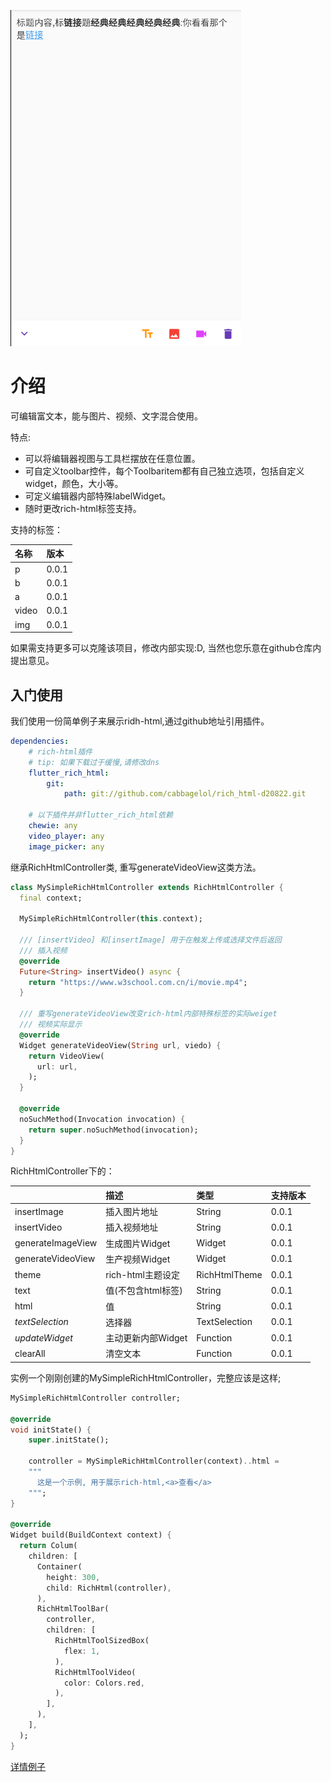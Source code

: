 ![01.png](./public/images/01.png)<!-- @IGNORE PREVIOUS: link -->

# 介绍

可编辑富文本，能与图片、视频、文字混合使用。

特点:
- 可以将编辑器视图与工具栏摆放在任意位置。
- 可自定义toolbar控件，每个Toolbaritem都有自己独立选项，包括自定义widget，颜色，大小等。
- 可定义编辑器内部特殊labelWidget。
- 随时更改rich-html标签支持。

支持的标签：

| 名称  | 版本   |
|:------|:------|
| p     | 0.0.1 |
| b     | 0.0.1 |
| a     | 0.0.1 |
| video | 0.0.1 |
| img   | 0.0.1 |

如果需支持更多可以克隆该项目，修改内部实现:D, 当然也您乐意在github仓库内提出意见。

## 入门使用

我们使用一份简单例子来展示ridh-html,通过github地址引用插件。

```pubspec.yaml
dependencies:
    # rich-html插件
    # tip: 如果下载过于缓慢,请修改dns
    flutter_rich_html:
        git:
            path: git://github.com/cabbagelol/rich_html-d20822.git
            
    # 以下插件并非flutter_rich_html依赖
    chewie: any
    video_player: any
    image_picker: any     
```

继承RichHtmlController类, 重写generateVideoView这类方法。

```dart
class MySimpleRichHtmlController extends RichHtmlController {
  final context;
  
  MySimpleRichHtmlController(this.context);

  /// [insertVideo] 和[insertImage] 用于在触发上传或选择文件后返回
  /// 插入视频
  @override
  Future<String> insertVideo() async {
    return "https://www.w3school.com.cn/i/movie.mp4";
  }

  /// 重写generateVideoView改变rich-html内部特殊标签的实际weiget
  /// 视频实际显示
  @override
  Widget generateVideoView(String url, viedo) {
    return VideoView(
      url: url,
    );
  }

  @override
  noSuchMethod(Invocation invocation) {
    return super.noSuchMethod(invocation);
  }
}
```
RichHtmlController下的：

|                   | 描述              | 类型           | 支持版本 |
|:------------------|:------------------|:--------------|:---------|
| insertImage       | 插入图片地址       | String        | 0.0.1   |
| insertVideo       | 插入视频地址       | String        | 0.0.1   |
| generateImageView | 生成图片Widget     | Widget        | 0.0.1   |
| generateVideoView | 生产视频Widget     | Widget        | 0.0.1   |
| theme             | rich-html主题设定  | RichHtmlTheme | 0.0.1   |
| text              | 值(不包含html标签) | String        | 0.0.1   |
| html              | 值                | String        | 0.0.1    |
| *textSelection*   | 选择器             | TextSelection | 0.0.1   |
| *updateWidget*    | 主动更新内部Widget | Function      | 0.0.1   |
| clearAll          | 清空文本           | Function      | 0.0.1   |

实例一个刚刚创建的MySimpleRichHtmlController，完整应该是这样;

```dart
MySimpleRichHtmlController controller;

@override
void initState() {
    super.initState();
    
    controller = MySimpleRichHtmlController(context)..html =
    """
      这是一个示例, 用于展示rich-html,<a>查看</a>
    """;
}

@override
Widget build(BuildContext context) {
  return Colum(
    children: [
      Container(
        height: 300,
        child: RichHtml(controller),
      ),
      RichHtmlToolBar(
        controller,
        children: [
          RichHtmlToolSizedBox(
            flex: 1,
          ),
          RichHtmlToolVideo(
            color: Colors.red,
          ),
        ],
      ),
    ],
  );
}
```
<a href="example/lib/main.dart">详情例子</a>

